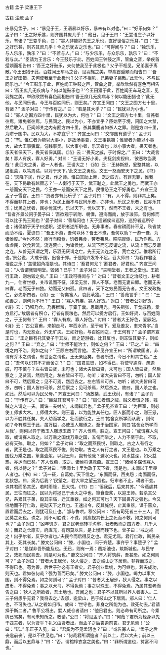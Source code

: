  
 古籍 孟子 梁惠王下 
 
 
 
 
 
 古籍 注疏 
 孟子 
 

庄暴见孟子，曰：“暴见于王，王语暴以好乐，暴未有以对也。”曰：“好乐何如？”
孟子曰：“王之好乐甚，则齐国其庶几乎！”
他日，见于王曰：“王尝语庄子以好乐，有诸？”王变乎色，曰：“寡人非能好先王之乐也，直好世俗之乐耳。”
曰：“王之好乐甚，则齐其庶几乎！今之乐犹古之乐也。”曰：“可得闻与？”
曰：“独乐乐，与人乐乐，孰乐？”曰：“不若与人。”
曰：“与少乐乐，与众乐乐，孰乐？”曰：“不若与众。”
“臣请为王言乐：今王鼓乐于此，百姓闻王钟鼓之声，管龠之音，举疾首蹙頞而相告曰：‘吾王之好鼓乐，夫何使我至于此极也？父子不相见，兄弟妻子离散。’今王田猎于此，百姓闻王车马之音，见羽旄之美，举疾首蹙頞而相告曰：‘吾王之好田猎，夫何使我至于此极也？父子不相见，兄弟妻子离散。’此无他，不与民同乐也。”
“今王鼓乐于此，百姓闻王钟鼓之声，管龠之音，举欣欣然有喜色而相告曰：‘吾王庶几无疾病与？何以能鼓乐也？’今王田猎于此，百姓闻王车马之音，见羽旄之美，举欣欣然有喜色而相告曰‘吾王庶几无疾病与？何以能田猎也？’此无他，与民同乐也。今王与百姓同乐，则王矣。”
齐宣王问曰：“文王之囿方七十里，有诸？”
孟子对曰：“于传有之。”
曰：“若是其大乎？”
曰：“民犹以为小也。”
曰：“寡人之囿方四十里，民犹以为大，何也？”
曰：“文王之囿方七十里，刍荛者往焉，雉兔者往焉，与民同之。民以为小，不亦宜乎？臣始至于境，问国之大禁，然后敢入。臣闻郊关之内有囿方四十里，杀其麋鹿者如杀人之罪。则是方四十里，为阱于国中。民以为大，不亦宜乎？”
齐宣王问曰：“交邻国有道乎？”
孟子对曰：“有。惟仁者为能以大事小，是故汤事葛，文王事昆夷；惟智者为能以小事大，故大王事獯鬻，句践事吴。以大事小者，乐天者也；以小事大者，畏天者也。乐天者保天下，畏天者保其国。《诗》云：‘畏天之威，于时保之。’”
王曰：“大哉言矣！寡人有疾，寡人好勇。”
对曰：“王请无好小勇。夫抚剑疾视曰，‘彼恶敢当我哉’！此匹夫之勇，敌一人者也。王请大之！《诗》云：‘王赫斯怒，爰整其旅，以遏徂莒，以笃周祜，以对于天下。’此文王之勇也。文王一怒而安天下之民。《书》曰：‘天降下民，作之君，作之师。惟曰其助上帝，宠之四方。有罪无罪，惟我在，天下曷敢有越厥志？’一人衡行于天下，武王耻之。此武王之勇也。而武王亦一怒而安天下之民。今王亦一怒而安天下之民，民惟恐王之不好勇也。”
齐宣王见孟子于雪宫。王曰：“贤者亦有此乐乎？”
孟子对曰：“有。人不得，则非其上矣。不得而非其上者，非也；为民上而不与民同乐者，亦非也。乐民之乐者，民亦乐其乐；忧民之忧者，民亦忧其忧。乐以天下，忧以天下，然而不王者，未之有也。
“昔者齐景公问于晏子曰：‘吾欲观于转附、朝儛，遵海而南，放于琅邪。吾何修而可以比于先王观也？’晏子对曰：‘善哉问也！天子适诸侯曰巡狩，巡狩者巡所守也；诸侯朝于天子曰述职，述职者述所职也。无非事者。春省耕而补不足，秋省敛而助不给。夏谚曰：“吾王不游，吾何以休？吾王不豫，吾何以助？一游一豫，为诸侯度。”今也不然：师行而粮食，饥者弗食，劳者弗息。睊睊胥谗，民乃作慝。方命虐民，饮食若流。流连荒亡，为诸侯忧。从流下而忘反谓之流，从流上而忘反谓之连，从兽无厌谓之荒，乐酒无厌谓之亡。先王无流连之乐，荒亡之行。惟君所行也。’景公说，大戒于国，出舍于郊。于是始兴发补不足。召大师曰：‘为我作君臣相说之乐！’盖徵招角招是也。其诗曰：‘畜君何尤？’畜君者，好君也。”
齐宣王问曰：“人皆谓我毁明堂。毁诸？已乎？”
孟子对曰：“夫明堂者，王者之堂也。王欲行王政，则勿毁之矣。”
王曰：“王政可得闻与？”
对曰：“昔者文王之治岐也，耕者九一，仕者世禄，关市讥而不征，泽梁无禁，罪人不孥。老而无妻曰鳏。老而无夫曰寡。老而无子曰独。幼而无父曰孤。此四者，天下之穷民而无告者。文王发政施仁，必先斯四者。《诗》云：‘哿矣富人，哀此茕独。’”
王曰：“善哉言乎！”
曰：“王如善之，则何为不行？”
王曰：“寡人有疾，寡人好货。”
对曰：“昔者公刘好货，《诗》云：‘乃积乃仓，乃裹糇粮，于橐于囊。思戢用光。弓矢斯张，干戈戚扬，爰方启行。’故居者有积仓，行者有裹粮也，然后可以爰方启行。王如好货，与百姓同之，于王何有？”
王曰：“寡人有疾，寡人好色。”
对曰：“昔者大王好色，爱厥妃。《诗》云：‘古公亶甫，来朝走马，率西水浒，至于岐下。爰及姜女，聿来胥宇。’当是时也，内无怨女，外无旷夫。王如好色，与百姓同之，于王何有？”
孟子谓齐宣王曰：“王之臣有托其妻子于其友，而之楚游者。比其反也，则冻馁其妻子，则如之何？”
王曰：“弃之。”
曰：“士师不能治士，则如之何？”
王曰：“已之。”
曰：“四境之内不治，则如之何？”
王顾左右而言他。
孟子见齐宣王曰：“所谓故国者，非谓有乔木之谓也，有世臣之谓也。王无亲臣矣，昔者所进，今日不知其亡也。”
王曰：“吾何以识其不才而舍之？”
曰：“国君进贤，如不得已，将使卑逾尊，疏逾戚，可不慎与？左右皆曰贤，未可也；诸大夫皆曰贤，未可也；国人皆曰贤，然后察之；见贤焉，然后用之。左右皆曰不可，勿听；诸大夫皆曰不可，勿听；国人皆曰不可，然后察之；见不可焉，然后去之。左右皆曰可杀，勿听；诸大夫皆曰可杀，勿听；国人皆曰可杀，然后察之；见可杀焉，然后杀之。故曰，国人杀之也。如此，然后可以为民父母。”
齐宣王问曰：“汤放桀，武王伐纣，有诸？”
孟子对曰：“于传有之。”
曰：“臣弑其君可乎？”
曰：“贼仁者谓之贼，贼义者谓之残，残贼之人谓之一夫。闻诛一夫纣矣，未闻弑君也。”
孟子见齐宣王曰：“为巨室，则必使工师求大木。工师得大木。则王喜，以为能胜其任也。匠人斵而小之，则王怒，以为不胜其任矣。夫人幼而学之，壮而欲行之。王曰‘姑舍女所学而从我’，则何如？今有璞玉于此，虽万镒，必使玉人雕琢之。至于治国家，则曰‘姑舍女所学而从我’，则何以异于教玉人雕琢玉哉？”
齐人伐燕，胜之。宣王问曰：“或谓寡人勿取，或谓寡人取之。以万乘之国伐万乘之国，五旬而举之，人力不至于此。不取，必有天殃。取之，何如？”
孟子对曰：“取之而燕民悦，则取之。古之人有行之者，武王是也。取之而燕民不悦，则勿取。古之人有行之者，文王是也。以万乘之国伐万乘之国，箪食壶浆，以迎王师。岂有他哉？避水火也。如水益深，如火益热，亦运而已矣。”
齐人伐燕，取之。诸侯将谋救燕。宣王曰：“诸侯多谋伐寡人者，何以待之？”
孟子对曰：“臣闻七十里为政于天下者，汤是也。未闻以千里畏人者也。《书》曰：‘汤一征，自葛始。’天下信之。‘东面而征，西夷怨；南面而征，北狄怨。曰，奚为后我？’民望之，若大旱之望云霓也。归市者不止，耕者不变。诛其君而吊其民，若时雨降，民大悦。《书》曰：‘徯我后，后来其苏。’
“今燕虐其民，王往而征之。民以为将拯己于水火之中也，箪食壶浆，以迎王师。若杀其父兄，系累其子弟，毁其宗庙，迁其重器，如之何其可也？天下固畏齐之强也。今又倍地而不行仁政，是动天下之兵也。王速出令，反其旄倪，止其重器，谋于燕众，置君而后去之，则犹可及止也。”
邹与鲁哄。穆公问曰：“吾有司死者三十三人，而民莫之死也。诛之，则不可胜诛；不诛，则疾视其长上之死而不救，如之何则可也？”
孟子对曰：“凶年饥岁，君之民老弱转乎沟壑，壮者散而之四方者，几千人矣；而君之仓廪实，府库充，有司莫以告，是上慢而残下也。曾子曰：‘戒之戒之！出乎尔者，反乎尔者也。’夫民今而后得反之也。君无尤焉。君行仁政，斯民亲其上、死其长矣。”
滕文公问曰：“滕，小国也，间于齐楚。事齐乎？事楚乎？”
孟子对曰：“是谋非吾所能及也。无已，则有一焉：凿斯池也，筑斯城也，与民守之，效死而民弗去，则是可为也。”
滕文公问曰：“齐人将筑薛，吾甚恐。如之何则可？”
孟子对曰：“昔者大王居邠，狄人侵之，去之岐山之下居焉。非择而取之，不得已也。苟为善，后世子孙必有王者矣。君子创业垂统，为可继也。若夫成功，则天也。君如彼何哉？强为善而已矣。”
滕文公问曰：“滕，小国也。竭力以事大国，则不得免焉。如之何则可？”
孟子对曰：“昔者大王居邠，狄人侵之。事之以皮币，不得免焉；事之以犬马，不得免焉；事之以珠玉，不得免焉。乃属其耆老而告之曰：‘狄人之所欲者，吾土地也。吾闻之也：君子不以其所以养人者害人。二三子何患乎无君？我将去之。’去邠，逾梁山，邑于岐山之下居焉。邠人曰：‘仁人也，不可失也。’从之者如归市。或曰：‘世守也，非身之所能为也。效死勿去。’君请择于斯二者。”
鲁平公将出。嬖人臧仓者请曰：“他日君出，则必命有司所之。今乘舆已驾矣，有司未知所之。敢请。”公曰：“将见孟子。”曰：“何哉？君所为轻身以先于匹夫者，以为贤乎？礼义由贤者出。而孟子之后丧逾前丧。君无见焉！”公曰：“诺。”
乐正子入见，曰：“君奚为不见孟轲也？”曰：“或告寡人曰，‘孟子之后丧逾前丧’，是以不往见也。”曰：“何哉君所谓逾者？前以士，后以大夫；前以三鼎，而后以五鼎与？”曰：“否。谓棺椁衣衾之美也。”曰：“非所谓逾也，贫富不同也。”